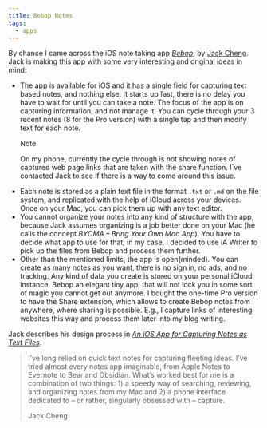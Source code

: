 ```yaml
---
title: Bebop Notes
tags: 
  - apps
---
```

By chance I came across the iOS note taking app [<cite>Bebop</cite>](https://www.jackcheng.com/bebop/), by [Jack Cheng](https://www.jackcheng.com). Jack is making this app with some very interesting and original ideas in mind:

- The app is available for iOS and it has a single field for capturing text based notes, and nothing else. It starts up fast, there is no delay you have to wait for until you can take a note. The focus of the app is on capturing information, and not manage it.  You can  cycle through your 3 recent notes (8 for the Pro version) with a single tap and then modify text for each note.
  > [!Note]
  > On my phone, currently the cycle through is not showing notes of captured web page links that are taken with the share function. I´ve contacted Jack to see if there is a way to come around this issue.
- Each note is stored as a plain text file in the format `.txt` or `.md` on the file system, and replicated with the help of iCloud across your devices. Once on your Mac, you can pick them up with any text editor.
- You cannot organize your notes into any kind of structure with the app, because Jack assumes organizing is a job better done on your Mac (he calls the concept *BYOMA – Bring Your Own Mac App*). You have to decide what app to use for that, in my case, I decided to use iA Writer to pick up the files from Bebop and process them further.
- Other than the mentioned limits, the app is open(minded). You can create as many notes as you want, there is no sign in, no ads, and no tracking. Any kind of data you create is stored on your personal iCloud instance. Bebop an elegant tiny app, that will not lock you in some sort of magic you cannot get out anymore. I bought the one-time Pro version to have the Share extension, which allows to create Bebop notes from anywhere, where sharing is possible. E.g., I capture links of interesting websites this way and process them later into my blog writing.

Jack describes his design process in [<cite>An iOS App for Capturing Notes as Text Files</cite>](https://www.jackcheng.com/bebop-design-dev-process/).

> I’ve long relied on quick text notes for capturing fleeting ideas. I’ve tried almost every notes app imaginable, from Apple Notes to Evernote to Bear and Obsidian. What’s worked best for me is a combination of two things: 1) a speedy way of searching, reviewing, and organizing notes from my Mac and 2) a phone interface dedicated to – or rather, singularly obsessed with – capture.
> <footer>Jack Cheng</footer>